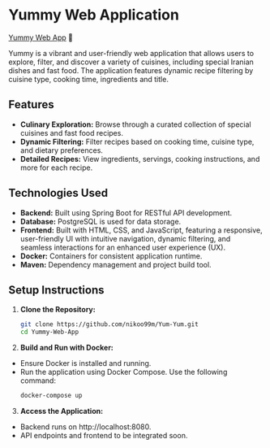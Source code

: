 # Yummy Web Application

[Yummy Web App](https://yummy-frontend-production.up.railway.app/) 🚀

Yummy is a vibrant and user-friendly web application that allows users to explore, filter, and discover a variety of cuisines, including special Iranian dishes and fast food. The application features dynamic recipe filtering by cuisine type, cooking time, ingredients and title.

## Features

- **Culinary Exploration:** Browse through a curated collection of special cuisines and fast food recipes.
- **Dynamic Filtering:** Filter recipes based on cooking time, cuisine type, and dietary preferences.
- **Detailed Recipes:** View ingredients, servings, cooking instructions, and more for each recipe.

## Technologies Used

- **Backend:** Built using Spring Boot for RESTful API development.
- **Database:** PostgreSQL is used for data storage.
- **Frontend:** Built with HTML, CSS, and JavaScript, featuring a responsive, user-friendly UI with intuitive navigation, dynamic filtering, and seamless interactions for an enhanced user experience (UX).
- **Docker:** Containers for consistent application runtime.
- **Maven:** Dependency management and project build tool.

## Setup Instructions

1. **Clone the Repository:**
   
   ```bash
   git clone https://github.com/nikoo99m/Yum-Yum.git
   cd Yummy-Web-App
2. **Build and Run with Docker:**
- Ensure Docker is installed and running.
- Run the application using Docker Compose. Use the following command:
   ```bash
   docker-compose up
   
3. **Access the Application:**
- Backend runs on http://localhost:8080.
- API endpoints and frontend to be integrated soon.
